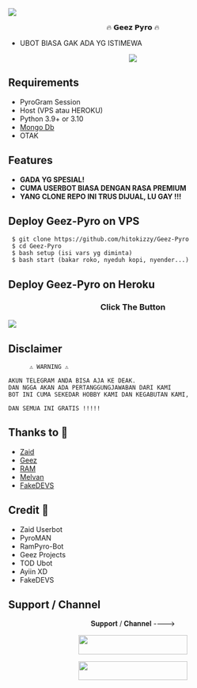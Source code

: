 <img src="https://telegra.ph/file/c78bb1efdeed38ee16eb2.png">

<p align="center"> 🔥 𝗚𝗲𝗲𝘇 𝗣𝘆𝗿𝗼 🔥 </p>

- UBOT BIASA GAK ADA YG ISTIMEWA

<p align="center">
    <a href="https://www.python.org/" alt="made-with-python"> <img src="https://img.shields.io/badge/Made%20with-Python-black.svg?style=flat-square&logo=python&logoColor=blue&color=red" /></a>

## Requirements 

- PyroGram Session
- Host (VPS atau HEROKU)
- Python 3.9+ or 3.10
- [Mongo Db](https://youtu.be/mnvjt_a5JYA)
- OTAK


## Features 

- **GADA YG SPESIAL!**
- **CUMA USERBOT BIASA DENGAN RASA PREMIUM**
- **YANG CLONE REPO INI TRUS DIJUAL, LU GAY !!!**



## Deploy Geez-Pyro on VPS
```console
 $ git clone https://github.com/hitokizzy/Geez-Pyro
 $ cd Geez-Pyro
 $ bash setup (isi vars yg diminta)
 $ bash start (bakar roko, nyeduh kopi, nyender...)
```


## Deploy Geez-Pyro on Heroku
<h3 align="center">Click The Button</h3>
<a href="https://dashboard.heroku.com/new?button-url=https%3A%2F%2Fgithub.com%2Fhitokizzy%2FGeez-Pyro&template=https%3A%2F%2Fgithub.com%2Fhitokizzy%2FGeez-Pyro"><img src="https://www.herokucdn.com/deploy/button.svg"></a>
</div>

## Disclaimer 


```console
      ⚠️ WARNING ⚠️

AKUN TELEGRAM ANDA BISA AJA KE DEAK.
DAN NGGA AKAN ADA PERTANGGUNGJAWABAN DARI KAMI
BOT INI CUMA SEKEDAR HOBBY KAMI DAN KEGABUTAN KAMI,
      
DAN SEMUA INI GRATIS !!!!!
```

## Thanks to 💖
- [Zaid](https://github.com/ITZ-ZAID)
- [Geez](https://t.me/GeezSupport)
- [RAM](https://t.me/ramsupportt)
- [Melvan](https://t.me/MelvanChat)
- [FakeDEVS](htpps://github.com/hitokizzy)

## Credit 💖
- Zaid Userbot
- PyroMAN
- RamPyro-Bot
- Geez Projects
- TOD Ubot
- Ayiin XD
- FakeDEVS
## Support / Channel

<p align="center">𝐒𝐮𝐩𝐩𝐨𝐫𝐭 / 𝐂𝐡𝐚𝐧𝐧𝐞𝐥 ----> </p>

<p align="center"><a href="https://t.me/GeezRam"><img src="https://img.shields.io/badge/ᴛᴇʟᴇɢʀᴀᴍ-𝐒𝐮𝐩𝐩𝐨𝐫𝐭-black?&style=for-the-badge&logo=telegram" width="220" height="38.45"></a></p>
<p align="center"><a href="https://t.me/UserbotCh"><img src="https://img.shields.io/badge/ᴛᴇʟᴇɢʀᴀᴍ-𝐒𝐮𝐩𝐩𝐨𝐫𝐭-black?&style=for-the-badge&logo=telegram" width="220" height="38.45"></a></p>
